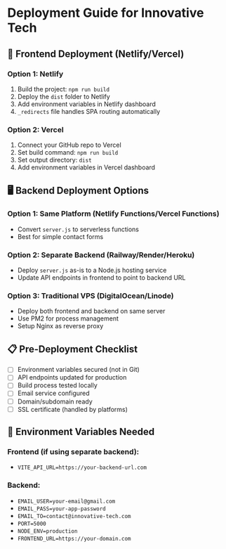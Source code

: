 # Deployment Guide for Innovative Tech

## 🚀 Frontend Deployment (Netlify/Vercel)

### Option 1: Netlify

1. Build the project: `npm run build`
2. Deploy the `dist` folder to Netlify
3. Add environment variables in Netlify dashboard
4. `_redirects` file handles SPA routing automatically

### Option 2: Vercel

1. Connect your GitHub repo to Vercel
2. Set build command: `npm run build`
3. Set output directory: `dist`
4. Add environment variables in Vercel dashboard

## 🖥️ Backend Deployment Options

### Option 1: Same Platform (Netlify Functions/Vercel Functions)

- Convert `server.js` to serverless functions
- Best for simple contact forms

### Option 2: Separate Backend (Railway/Render/Heroku)

- Deploy `server.js` as-is to a Node.js hosting service
- Update API endpoints in frontend to point to backend URL

### Option 3: Traditional VPS (DigitalOcean/Linode)

- Deploy both frontend and backend on same server
- Use PM2 for process management
- Setup Nginx as reverse proxy

## 📋 Pre-Deployment Checklist

- [ ] Environment variables secured (not in Git)
- [ ] API endpoints updated for production
- [ ] Build process tested locally
- [ ] Email service configured
- [ ] Domain/subdomain ready
- [ ] SSL certificate (handled by platforms)

## 🔧 Environment Variables Needed

### Frontend (if using separate backend):

- `VITE_API_URL=https://your-backend-url.com`

### Backend:

- `EMAIL_USER=your-email@gmail.com`
- `EMAIL_PASS=your-app-password`
- `EMAIL_TO=contact@innovative-tech.com`
- `PORT=5000`
- `NODE_ENV=production`
- `FRONTEND_URL=https://your-domain.com`
